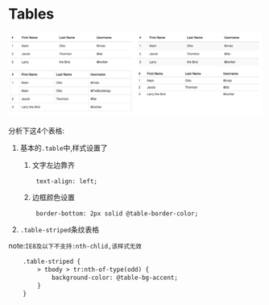 # Tables

![Tables效果](QQ20151216-2.png)

分析下这4个表格:

1. 基本的`.table`中,样式设置了

    1. 文字左边靠齐

            text-align: left;
        
    2. 边框颜色设置        

            border-bottom: 2px solid @table-border-color;
         
2. `.table-striped`条纹表格

note:`IE8及以下不支持:nth-chlid,该样式无效`

        .table-striped {
            > tbody > tr:nth-of-type(odd) {
                background-color: @table-bg-accent;
            }
        }